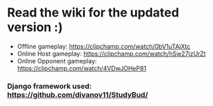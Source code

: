 # Read the wiki for the updated version :)
- Offline gameplay: https://clipchamp.com/watch/0bV1uTAjXtc
- Online Host gameplay: https://clipchamp.com/watch/hSw27jzUrZt
- Online Opponent gameplay: https://clipchamp.com/watch/4VDwJOHeP81
### Django framework used: https://github.com/divanov11/StudyBud/
